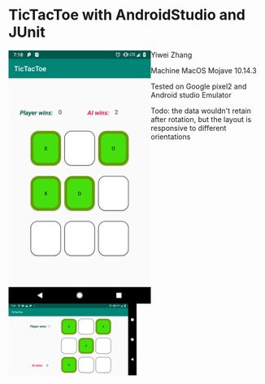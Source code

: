 # TicTacToe with AndroidStudio and JUnit

<img src="https://github.com/zywkloo/TicTacToe/raw/master/QQ20190228-1.png" width = "280" height = 50% alt="图片名称" align=left />
<img src="https://github.com/zywkloo/TicTacToe/raw/master/QQ20190228-0.png" width = "50%"  alt="图片名称" align=left />

Yiwei Zhang 

Machine MacOS Mojave 10.14.3

Tested on Google pixel2 and Android studio Emulator


Todo: the data wouldn't retain after rotation, but the layout is responsive to different orientations


